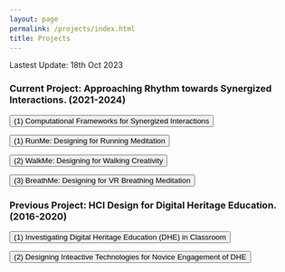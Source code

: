 ```yaml
---
layout: page
permalink: /projects/index.html
title: Projects
---
```


Lastest Update: 18th Oct 2023

### Current Project: Approaching Rhythm towards Synergized Interactions. (2021-2024)

<button id="toggle-btn">(1) Computational Frameworks for Synergized Interactions</button>
<div id="content" style="display: none;">
  <p>
  comming soon...
  </p>
</div>

<button id="toggle-btn">(1) RunMe: Designing for Running Meditation</button>
<div id="content" style="display: none;">
  <p>
  comming soon...
  </p>
</div>

<button id="toggle-btn">(2) WalkMe: Designing for Walking Creativity</button>
<div id="content" style="display: none;">
  <p>
  comming soon...
  </p>
</div>

<button id="toggle-btn">(3) BreathMe: Designing for VR Breathing Meditation</button>
<div id="content" style="display: none;">
  <p>
  comming soon...
  </p>
</div>

### Previous Project: HCI Design for Digital Heritage Education. (2016-2020)

<button id="toggle-btn">(1) Investigating Digital Heritage Education (DHE) in Classroom</button>
<div id="content" style="display: none;">
  <p>
  In the DHE classroom, students use digital tools to assist in understanding intangible cultural heritage (ICH), which comprises intricate knowledge. However, studentsmay still encounter obstacles when trying to produce creative designs. To address this issue, we propose a framework that adopts a human-engaged computing perspective to enhance the understanding and design of ICHthrough phased synergized engagement between engaged students and engaging digital tools. To validate the effectiveness of the proposed framework, we designed, implemented, and tracked Cantonese Porcelain (CP) Creative Design courses over five years. 
  <img src="/images/dhe.jpg">
  </p>
</div>

<button id="toggle-btn">(2) Designing Inteactive Technologies for Novice Engagement of DHE</button>
<div id="content" style="display: none;">
  <p>
  The purpose of this project is to explore interactive technologies to learning Intangible Cultural Heritage (ICH) through embodied interaction with focus on learning and experience with traditional Cantonese Porcelain crafting. In addition to exploring the effects of various interactive technologies on learning Intangible Cultural Heritage (ICH), we also place particular emphasis on the positive implications of integrating mobile augmented reality technology with physical ICH materials as a novel perspective for enhancing novice engagement and understanding of ICH.
  <img src="/images/webar.jpg">
  </p>
</div>

<script>
  var button = document.getElementById("toggle-btn");
  var content = document.getElementById("content");

  button.addEventListener("click", function() {
    if (content.style.display === "none") {
      content.style.display = "block";
    } else {
      content.style.display = "none";
    }
  });
</script>